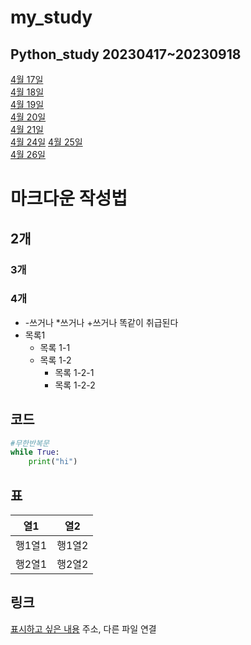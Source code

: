# my_study
## Python_study 20230417~20230918
[4월 17일](20230417.md)  
[4월 18일](20230418.md)  
[4월 19일](20230419.md)  
[4월 20일](20230420.md)  
[4월 21일](20230421.md)  
[4월 24일](20230424.md)
[4월 25일](20230425.md)  
[4월 26일](20230426.md) 

# 마크다운 작성법
## 2개
### 3개
### 4개

- -쓰거나 *쓰거나 +쓰거나 똑같이 취급된다
- 목록1
    - 목록 1-1
    - 목록 1-2
        - 목록 1-2-1
        - 목록 1-2-2

## 코드
```python
#무한반복문
while True:
    print("hi")
```
## 표
열1|열2
---|---
행1열1|행1열2
행2열1|행2열2

## 링크
[표시하고 싶은 내용](링크)
주소, 다른 파일 연결